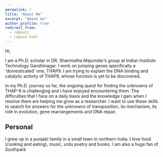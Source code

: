 ```yaml
---
permalink: /
title: "About Me"
excerpt: "About me"
author_profile: true
redirect_from: 
  - /about/
  - /about.html
---
```


Hi, 

I am a Ph.D. scholar in DR. Sharmistha Majumdar’s group at Indian Institute Technology Gandhinagar. I work on jumping genes specifically a 'domesticated' one, THAP9. I am trying to explain the DNA binding and catalytic activity of THAP9, whose function is yet to be discovered.

In my Ph.D. journey so far, the ongoing quest for finding the unknowns of THAP-9 is challenging and I have enjoyed encountering them. The difficulties that I face on a daily basis and the knowledge I gain when I resolve them  are helping  me grow as a researcher. I want to use these skills to search for answers for the unknowns of transposition, its mechanism, its role in evolution, gene rearrangements and DNA repair.

## Personal 
I grew up in a punjabi family in a small town in northern India. I love food (cooking and eating), music, urdu poetry and books. I am also a huge fan of Southpark

